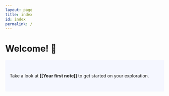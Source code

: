 ```yaml
---
layout: page
title: index
id: index
permalink: /
---
```


# Welcome! 🌱

<p style="padding: 3em 1em; background: #f5f7ff; border-radius: 4px;">
  Take a look at <span style="font-weight: bold">[[Your first note]]</span> to get started on your exploration.
</p>


<style>
  .wrapper {
    max-width: 46em;
  }
</style>

